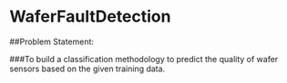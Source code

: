 # WaferFaultDetection

##Problem Statement:

###To build a classification methodology to predict the quality of wafer sensors based on the given training data. 
